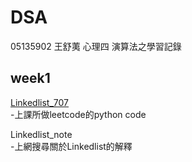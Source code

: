 # DSA
05135902 王舒荑 心理四 演算法之學習記錄

## week1  
[Linkedlist_707](https://github.com/wangshuti/DSA/blob/master/week1/Linkedlist_707.py)    
-上課所做leetcode的python code  
  
Linkedlist_note  
-上網搜尋關於Linkedlist的解釋  
